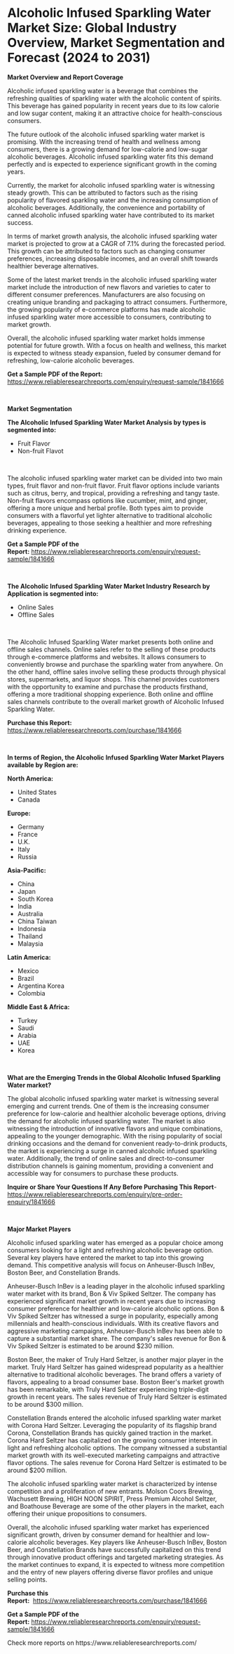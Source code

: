 <p><h1>Alcoholic Infused Sparkling Water Market Size: Global Industry Overview, Market Segmentation and Forecast (2024 to 2031)</h1></p><p><strong>Market Overview and Report Coverage</strong></p>
<p><p>Alcoholic infused sparkling water is a beverage that combines the refreshing qualities of sparkling water with the alcoholic content of spirits. This beverage has gained popularity in recent years due to its low calorie and low sugar content, making it an attractive choice for health-conscious consumers.</p><p>The future outlook of the alcoholic infused sparkling water market is promising. With the increasing trend of health and wellness among consumers, there is a growing demand for low-calorie and low-sugar alcoholic beverages. Alcoholic infused sparkling water fits this demand perfectly and is expected to experience significant growth in the coming years.</p><p>Currently, the market for alcoholic infused sparkling water is witnessing steady growth. This can be attributed to factors such as the rising popularity of flavored sparkling water and the increasing consumption of alcoholic beverages. Additionally, the convenience and portability of canned alcoholic infused sparkling water have contributed to its market success.</p><p>In terms of market growth analysis, the alcoholic infused sparkling water market is projected to grow at a CAGR of 7.1% during the forecasted period. This growth can be attributed to factors such as changing consumer preferences, increasing disposable incomes, and an overall shift towards healthier beverage alternatives.</p><p>Some of the latest market trends in the alcoholic infused sparkling water market include the introduction of new flavors and varieties to cater to different consumer preferences. Manufacturers are also focusing on creating unique branding and packaging to attract consumers. Furthermore, the growing popularity of e-commerce platforms has made alcoholic infused sparkling water more accessible to consumers, contributing to market growth.</p><p>Overall, the alcoholic infused sparkling water market holds immense potential for future growth. With a focus on health and wellness, this market is expected to witness steady expansion, fueled by consumer demand for refreshing, low-calorie alcoholic beverages.</p></p>
<p><strong>Get a Sample PDF of the Report:</strong> <a href="https://www.reliableresearchreports.com/enquiry/request-sample/1841666">https://www.reliableresearchreports.com/enquiry/request-sample/1841666</a></p>
<p>&nbsp;</p>
<p><strong>Market Segmentation</strong></p>
<p><strong>The Alcoholic Infused Sparkling Water Market Analysis by types is segmented into:</strong></p>
<p><ul><li>Fruit Flavor</li><li>Non-fruit Flavot</li></ul></p>
<p>&nbsp;</p>
<p><p>The alcoholic infused sparkling water market can be divided into two main types, fruit flavor and non-fruit flavor. Fruit flavor options include variants such as citrus, berry, and tropical, providing a refreshing and tangy taste. Non-fruit flavors encompass options like cucumber, mint, and ginger, offering a more unique and herbal profile. Both types aim to provide consumers with a flavorful yet lighter alternative to traditional alcoholic beverages, appealing to those seeking a healthier and more refreshing drinking experience.</p></p>
<p><strong>Get a Sample PDF of the Report:</strong>&nbsp;<a href="https://www.reliableresearchreports.com/enquiry/request-sample/1841666">https://www.reliableresearchreports.com/enquiry/request-sample/1841666</a></p>
<p>&nbsp;</p>
<p><strong>The Alcoholic Infused Sparkling Water Market Industry Research by Application is segmented into:</strong></p>
<p><ul><li>Online Sales</li><li>Offline Sales</li></ul></p>
<p>&nbsp;</p>
<p><p>The Alcoholic Infused Sparkling Water market presents both online and offline sales channels. Online sales refer to the selling of these products through e-commerce platforms and websites. It allows consumers to conveniently browse and purchase the sparkling water from anywhere. On the other hand, offline sales involve selling these products through physical stores, supermarkets, and liquor shops. This channel provides customers with the opportunity to examine and purchase the products firsthand, offering a more traditional shopping experience. Both online and offline sales channels contribute to the overall market growth of Alcoholic Infused Sparkling Water.</p></p>
<p><strong>Purchase this Report:</strong>&nbsp; <a href="https://www.reliableresearchreports.com/purchase/1841666">https://www.reliableresearchreports.com/purchase/1841666</a></p>
<p>&nbsp;</p>
<p><strong>In terms of Region, the Alcoholic Infused Sparkling Water Market Players available by Region are:</strong></p>
<p>
    <p> <strong> North America: </strong>
        <ul>
            <li>United States</li>
            <li>Canada</li>
        </ul>
        </p> 
    <p> <strong> Europe: </strong>
        <ul>
            <li>Germany</li>
            <li>France</li>
            <li>U.K.</li>
            <li>Italy</li>
            <li>Russia</li>
        </ul>
        </p> 
    <p> <strong> Asia-Pacific: </strong>
        <ul>
            <li>China</li>
            <li>Japan</li>
            <li>South Korea</li>
            <li>India</li>
            <li>Australia</li>
            <li>China Taiwan</li>
            <li>Indonesia</li>
            <li>Thailand</li>
            <li>Malaysia</li>
        </ul>
        </p> 
    <p> <strong> Latin America: </strong>
        <ul>
            <li>Mexico</li>
            <li>Brazil</li>
            <li>Argentina Korea</li>
            <li>Colombia</li>
        </ul>
        </p> 
    <p> <strong> Middle East & Africa: </strong>
        <ul>
            <li>Turkey</li>
            <li>Saudi</li>
            <li>Arabia</li>
            <li>UAE</li>
            <li>Korea</li>
        </ul>
    </p>
    </p>
<p>&nbsp;</p>
<p><strong>What are the Emerging Trends in the Global Alcoholic Infused Sparkling Water market?</strong></p>
<p><p>The global alcoholic infused sparkling water market is witnessing several emerging and current trends. One of them is the increasing consumer preference for low-calorie and healthier alcoholic beverage options, driving the demand for alcoholic infused sparkling water. The market is also witnessing the introduction of innovative flavors and unique combinations, appealing to the younger demographic. With the rising popularity of social drinking occasions and the demand for convenient ready-to-drink products, the market is experiencing a surge in canned alcoholic infused sparkling water. Additionally, the trend of online sales and direct-to-consumer distribution channels is gaining momentum, providing a convenient and accessible way for consumers to purchase these products.</p></p>
<p><strong>Inquire or Share Your Questions If Any Before Purchasing This Report</strong>- <a href="https://www.reliableresearchreports.com/enquiry/pre-order-enquiry/1841666">https://www.reliableresearchreports.com/enquiry/pre-order-enquiry/1841666</a></p>
<p>&nbsp;</p>
<p><strong>Major Market Players</strong></p>
<p><p>Alcoholic infused sparkling water has emerged as a popular choice among consumers looking for a light and refreshing alcoholic beverage option. Several key players have entered the market to tap into this growing demand. This competitive analysis will focus on Anheuser-Busch InBev, Boston Beer, and Constellation Brands.</p><p>Anheuser-Busch InBev is a leading player in the alcoholic infused sparkling water market with its brand, Bon & Viv Spiked Seltzer. The company has experienced significant market growth in recent years due to increasing consumer preference for healthier and low-calorie alcoholic options. Bon & Viv Spiked Seltzer has witnessed a surge in popularity, especially among millennials and health-conscious individuals. With its creative flavors and aggressive marketing campaigns, Anheuser-Busch InBev has been able to capture a substantial market share. The company's sales revenue for Bon & Viv Spiked Seltzer is estimated to be around $230 million.</p><p>Boston Beer, the maker of Truly Hard Seltzer, is another major player in the market. Truly Hard Seltzer has gained widespread popularity as a healthier alternative to traditional alcoholic beverages. The brand offers a variety of flavors, appealing to a broad consumer base. Boston Beer's market growth has been remarkable, with Truly Hard Seltzer experiencing triple-digit growth in recent years. The sales revenue of Truly Hard Seltzer is estimated to be around $300 million.</p><p>Constellation Brands entered the alcoholic infused sparkling water market with Corona Hard Seltzer. Leveraging the popularity of its flagship brand Corona, Constellation Brands has quickly gained traction in the market. Corona Hard Seltzer has capitalized on the growing consumer interest in light and refreshing alcoholic options. The company witnessed a substantial market growth with its well-executed marketing campaigns and attractive flavor options. The sales revenue for Corona Hard Seltzer is estimated to be around $200 million.</p><p>The alcoholic infused sparkling water market is characterized by intense competition and a proliferation of new entrants. Molson Coors Brewing, Wachusett Brewing, HIGH NOON SPIRIT, Press Premium Alcohol Seltzer, and Boathouse Beverage are some of the other players in the market, each offering their unique propositions to consumers.</p><p>Overall, the alcoholic infused sparkling water market has experienced significant growth, driven by consumer demand for healthier and low-calorie alcoholic beverages. Key players like Anheuser-Busch InBev, Boston Beer, and Constellation Brands have successfully capitalized on this trend through innovative product offerings and targeted marketing strategies. As the market continues to expand, it is expected to witness more competition and the entry of new players offering diverse flavor profiles and unique selling points.</p></p>
<p><strong>Purchase this Report:</strong>&nbsp;&nbsp;<a href="https://www.reliableresearchreports.com/purchase/1841666">https://www.reliableresearchreports.com/purchase/1841666</a></p>
<p></p>
<p><strong>Get a Sample PDF of the Report:</strong>&nbsp;<a href="https://www.reliableresearchreports.com/enquiry/request-sample/1841666">https://www.reliableresearchreports.com/enquiry/request-sample/1841666</a></p>
<p>Check more reports on https://www.reliableresearchreports.com/</p>